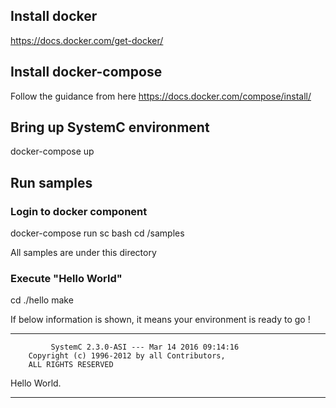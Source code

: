## Install docker

https://docs.docker.com/get-docker/

## Install docker-compose

Follow the guidance from here
https://docs.docker.com/compose/install/

## Bring up SystemC environment

docker-compose up

## Run samples

### Login to docker component

docker-compose run sc bash
cd /samples

All samples are under this directory

### Execute "Hello World"

cd ./hello
make

If below information is shown, it means your environment is ready to go !

---

             SystemC 2.3.0-ASI --- Mar 14 2016 09:14:16
        Copyright (c) 1996-2012 by all Contributors,
        ALL RIGHTS RESERVED

Hello World.

---
